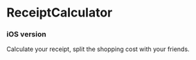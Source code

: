 # ReceiptCalculator

### iOS version
Calculate your receipt, split the shopping cost with your friends.

